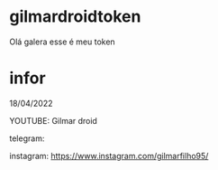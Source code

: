 # gilmardroidtoken
Olá galera esse é meu token




# infor


<!-- criado --> 
18/04/2022

<!-- REDE SOCIAIS --> 

YOUTUBE: Gilmar droid

telegram:

instagram: https://www.instagram.com/gilmarfilho95/
